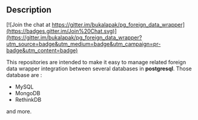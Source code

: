 ## Description

[![Join the chat at https://gitter.im/bukalapak/pg_foreign_data_wrapper](https://badges.gitter.im/Join%20Chat.svg)](https://gitter.im/bukalapak/pg_foreign_data_wrapper?utm_source=badge&utm_medium=badge&utm_campaign=pr-badge&utm_content=badge)

This repositories are intended to make it easy to manage related foreign data wrapper integration between several databases
in **postgresql**. Those database are : 

- MySQL 
- MongoDB
- RethinkDB

and more.


